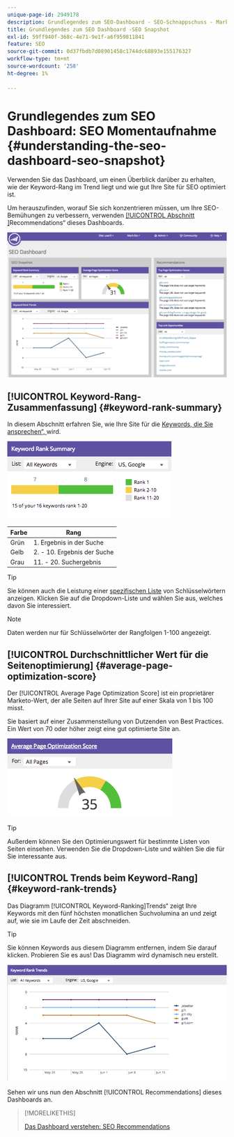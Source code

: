 ```yaml
---
unique-page-id: 2949178
description: Grundlegendes zum SEO-Dashboard - SEO-Schnappschuss - Marketo-Dokumente - Produktdokumentation
title: Grundlegendes zum SEO Dashboard -SEO Snapshot
exl-id: 59ff940f-368c-4e71-9e1f-a6f959811841
feature: SEO
source-git-commit: 0d37fbdb7d08901458c1744dc68893e155176327
workflow-type: tm+mt
source-wordcount: '258'
ht-degree: 1%

---
```


# Grundlegendes zum SEO Dashboard: SEO Momentaufnahme {#understanding-the-seo-dashboard-seo-snapshot}

Verwenden Sie das Dashboard, um einen Überblick darüber zu erhalten, wie der Keyword-Rang im Trend liegt und wie gut Ihre Site für SEO optimiert ist.

Um herauszufinden, worauf Sie sich konzentrieren müssen, um Ihre SEO-Bemühungen zu verbessern, verwenden [[!UICONTROL  Abschnitt ]](/help/marketo/product-docs/additional-apps/seo/understanding-seo/understanding-the-seo-dashboard-seo-recommendations.md)Recommendations“ dieses Dashboards.

![](assets/image2014-9-17-21-3a32-3a22.png)

## [!UICONTROL Keyword-Rang-Zusammenfassung] {#keyword-rank-summary}

In diesem Abschnitt erfahren Sie, wie Ihre Site für die [Keywords, die Sie ansprechen“, ](/help/marketo/product-docs/additional-apps/seo/keywords/seo-add-keywords.md) wird.

![](assets/image2014-9-17-21-3a34-3a5.png)

| Farbe | Rang |
|---|---|
| Grün | &#x200B;1. Ergebnis in der Suche |
| Gelb | &#x200B;2. - 10. Ergebnis der Suche |
| Grau | &#x200B;11. - 20. Suchergebnis |

>[!TIP]
>
>Sie können auch die Leistung einer [spezifischen Liste](/help/marketo/product-docs/additional-apps/seo/keywords/seo-add-remove-keywords-from-a-list.md) von Schlüsselwörtern anzeigen. Klicken Sie auf die Dropdown-Liste und wählen Sie aus, welches davon Sie interessiert.

>[!NOTE]
>
>Daten werden nur für Schlüsselwörter der Rangfolgen 1-100 angezeigt.

## [!UICONTROL Durchschnittlicher Wert für die Seitenoptimierung] {#average-page-optimization-score}

Der [!UICONTROL Average Page Optimization Score] ist ein proprietärer Marketo-Wert, der alle Seiten auf Ihrer Site auf einer Skala von 1 bis 100 misst.

Sie basiert auf einer Zusammenstellung von Dutzenden von Best Practices. Ein Wert von 70 oder höher zeigt eine gut optimierte Site an.

![](assets/image2014-9-17-21-3a35-3a55.png)

>[!TIP]
>
>Außerdem können Sie den Optimierungswert für bestimmte Listen von Seiten einsehen. Verwenden Sie die Dropdown-Liste und wählen Sie die für Sie interessante aus.

## [!UICONTROL Trends beim Keyword-Rang] {#keyword-rank-trends}

Das Diagramm [!UICONTROL Keyword-Ranking]Trends“ zeigt Ihre Keywords mit den fünf höchsten monatlichen Suchvolumina an und zeigt auf, wie sie im Laufe der Zeit abschneiden.

>[!TIP]
>
>Sie können Keywords aus diesem Diagramm entfernen, indem Sie darauf klicken. Probieren Sie es aus! Das Diagramm wird dynamisch neu erstellt.

![](assets/image2014-9-17-21-3a37-3a1.png)

Sehen wir uns nun den Abschnitt [!UICONTROL Recommendations] dieses Dashboards an.

>[!MORELIKETHIS]
>
>[Das Dashboard verstehen: SEO Recommendations](/help/marketo/product-docs/additional-apps/seo/understanding-seo/understanding-the-seo-dashboard-seo-recommendations.md)
